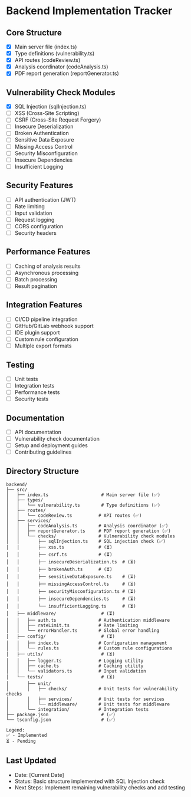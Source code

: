 # Backend Implementation Tracker

## Core Structure
- [x] Main server file (index.ts)
- [x] Type definitions (vulnerability.ts)
- [x] API routes (codeReview.ts)
- [x] Analysis coordinator (codeAnalysis.ts)
- [x] PDF report generation (reportGenerator.ts)

## Vulnerability Check Modules
- [x] SQL Injection (sqlInjection.ts)
- [ ] XSS (Cross-Site Scripting)
- [ ] CSRF (Cross-Site Request Forgery)
- [ ] Insecure Deserialization
- [ ] Broken Authentication
- [ ] Sensitive Data Exposure
- [ ] Missing Access Control
- [ ] Security Misconfiguration
- [ ] Insecure Dependencies
- [ ] Insufficient Logging

## Security Features
- [ ] API authentication (JWT)
- [ ] Rate limiting
- [ ] Input validation
- [ ] Request logging
- [ ] CORS configuration
- [ ] Security headers

## Performance Features
- [ ] Caching of analysis results
- [ ] Asynchronous processing
- [ ] Batch processing
- [ ] Result pagination

## Integration Features
- [ ] CI/CD pipeline integration
- [ ] GitHub/GitLab webhook support
- [ ] IDE plugin support
- [ ] Custom rule configuration
- [ ] Multiple export formats

## Testing
- [ ] Unit tests
- [ ] Integration tests
- [ ] Performance tests
- [ ] Security tests

## Documentation
- [ ] API documentation
- [ ] Vulnerability check documentation
- [ ] Setup and deployment guides
- [ ] Contributing guidelines

## Directory Structure
```
backend/
├── src/
│   ├── index.ts                    # Main server file (✅)
│   ├── types/
│   │   └── vulnerability.ts        # Type definitions (✅)
│   ├── routes/
│   │   └── codeReview.ts          # API routes (✅)
│   ├── services/
│   │   ├── codeAnalysis.ts        # Analysis coordinator (✅)
│   │   ├── reportGenerator.ts     # PDF report generation (✅)
│   │   └── checks/                # Vulnerability check modules
│   │       ├── sqlInjection.ts    # SQL injection check (✅)
│   │       ├── xss.ts             # (⏳)
│   │       ├── csrf.ts            # (⏳)
│   │       ├── insecureDeserialization.ts  # (⏳)
│   │       ├── brokenAuth.ts      # (⏳)
│   │       ├── sensitiveDataExposure.ts    # (⏳)
│   │       ├── missingAccessControl.ts     # (⏳)
│   │       ├── securityMisconfiguration.ts # (⏳)
│   │       ├── insecureDependencies.ts     # (⏳)
│   │       └── insufficientLogging.ts      # (⏳)
│   ├── middleware/                 # (⏳)
│   │   ├── auth.ts                # Authentication middleware
│   │   ├── rateLimit.ts           # Rate limiting
│   │   └── errorHandler.ts        # Global error handling
│   ├── config/                     # (⏳)
│   │   ├── index.ts               # Configuration management
│   │   └── rules.ts               # Custom rule configurations
│   ├── utils/                      # (⏳)
│   │   ├── logger.ts              # Logging utility
│   │   ├── cache.ts               # Caching utility
│   │   └── validators.ts          # Input validation
│   └── tests/                      # (⏳)
│       ├── unit/
│       │   ├── checks/            # Unit tests for vulnerability checks
│       │   ├── services/          # Unit tests for services
│       │   └── middleware/        # Unit tests for middleware
│       └── integration/           # Integration tests
├── package.json                    # (✅)
└── tsconfig.json                   # (✅)

Legend:
✅ - Implemented
⏳ - Pending
```

## Last Updated
- Date: [Current Date]
- Status: Basic structure implemented with SQL Injection check
- Next Steps: Implement remaining vulnerability checks and add testing 